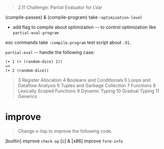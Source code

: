 > 2.11 Challenge: Partial Evaluator for LVar

(compile-passes) & (compile-program) take `:optimization-level`

- add flag to compile about optimization -- to control optimization like `partial-eval-program`

eoc commands take `:compile-program`
test script about `.O1.`

`partial-eval` -- handle the following case:

```
(+ 1 (+ (random-dice) 1))
=>
(+ 2 (random-dice))
```

> 3 Register Allocation
> 4 Booleans and Conditionals
> 5 Loops and Dataflow Analysis
> 6 Tuples and Garbage Collection
> 7 Functions
> 8 Lexically Scoped Functions
> 9 Dynamic Typing
> 10 Gradual Typing
> 11 Generics

# improve

> Change x-lisp to improve the following code.

[builtin] improve `check-op`
[c] & [x86] improve `form-info`
